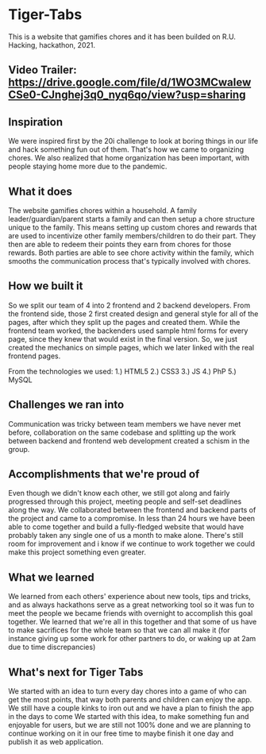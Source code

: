 # Tiger-Tabs

This is a website that gamifies chores and it has been builded on R.U. Hacking, hackathon,  2021. 

## Video Trailer: https://drive.google.com/file/d/1WO3MCwaIewCSe0-CJnghej3q0_nyq6qo/view?usp=sharing

## Inspiration

We were inspired first by the 20i challenge to look at boring things in our life and hack something fun out of them. That's how we came to organizing chores. We also realized that home organization has been important, with people staying home more due to the pandemic.

## What it does

The website gamifies chores within a household. A family leader/guardian/parent starts a family and can then setup a chore structure unique to the family. This means setting up custom chores and rewards that are used to incentivize other family members/children to do their part. They then are able to redeem their points they earn from chores for those rewards. Both parties are able to see chore activity within the family, which smooths the communication process that's typically involved with chores.

## How we built it

So we split our team of 4 into 2 frontend and 2 backend developers. 
From the frontend side, those 2 first created design and general style for all of the pages, after which they split up the pages and created them. 
While the frontend team worked, the backenders used sample html forms for every page, since they knew that would exist in the final version. So, we just created the mechanics on simple pages, which we later linked with the real frontend pages.
 
From the technologies we used: 
1.) HTML5
2.) CSS3
3.) JS
4.) PhP
5.) MySQL

## Challenges we ran into

Communication was tricky between team members we have never met before, collaboration on the same codebase and splitting up the work between backend and frontend web development created a schism in the group.

## Accomplishments that we're proud of

Even though we didn't know each other, we still got along and fairly progressed through this project, meeting people and self-set deadlines along the way. We collaborated between the frontend and backend parts of the project and came to a compromise. In less than 24 hours we have been able to come together and build a fully-fledged website that would have probably taken any single one of us a month to make alone. There's still room for improvement and i know if we continue to work together we could make this project something even greater.

## What we learned

We learned from each others' experience about new tools, tips and tricks, and as always hackathons serve as a great networking tool so it was fun to meet the people we became friends with overnight to accomplish this goal together. We learned that we're all in this together and that some of us have to make sacrifices for the whole team so that we can all make it (for instance giving up some work for other partners to do, or waking up at 2am due to time discrepancies)

## What's next for Tiger Tabs

We started with an idea to turn every day chores into a game of who can get the most points, that way both parents and children can enjoy the app. We still have a couple kinks to iron out and we have a plan to finish the app in the days to come
We started with this idea, to make something fun and enjoyable for users, but we are still not 100% done and we are planning to continue working on it in our free time to maybe finish it one day and publish it as web application. 
